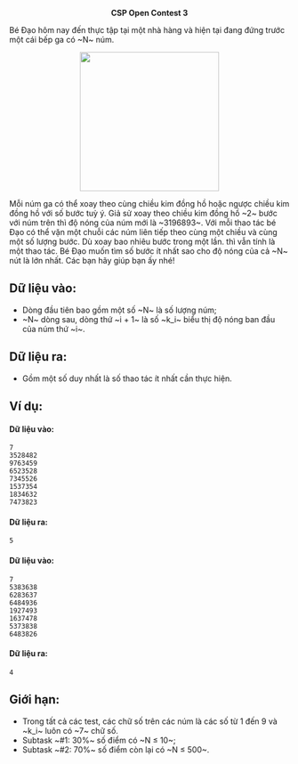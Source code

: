 **<center>CSP Open Contest 3</center>**

Bé Đạo hôm nay đến thực tập tại một nhà hàng và hiện tại đang đứng trước một cái bếp ga có ~N~ núm.
<center><img src="/images/problems/1320/STOVE.png" width="250px" /></center>

Mỗi núm ga có thể xoay theo cùng chiều kim đồng hồ hoặc ngược chiều kim đồng hồ với số bước tuỳ ý. Giả sử xoay theo chiều kim đồng hồ ~2~ bước với núm trên thì độ nóng của núm mới là ~3196893~. Với mỗi thao tác bé Đạo có thể vặn một chuỗi các núm liên tiếp theo cùng một chiều và cùng một số lượng bước. Dù xoay bao nhiêu bước trong một lần. thì vẫn tính là một thao tác. Bé Đạo muốn tìm số bước ít nhất sao cho độ nóng của cả ~N~ nút là lớn nhất. Các bạn hãy giúp bạn ấy nhé!

## Dữ liệu vào:
- Dòng đầu tiên bao gồm một số ~N~ là số lượng núm;
- ~N~ dòng sau, dòng thứ ~i + 1~ là số ~k_i~ biểu thị độ nóng ban đầu của núm thứ ~i~.

## Dữ liệu ra:
- Gồm một số duy nhất là số thao tác ít nhất cần thực hiện.

## Ví dụ:
#### Dữ liệu vào:
```
7
3528482
9763459
6523528
7345526
1537354
1834632
7473823
```

#### Dữ liệu ra:
```
5
```

#### Dữ liệu vào:
```
7
5383638
6283637
6484936
1927493
1637478
5373838
6483826
```

#### Dữ liệu ra:
```
4
```

## Giới hạn:
- Trong tất cả các test, các chữ số trên các núm là các số từ 1 đến 9 và ~k_i~ luôn có ~7~ chữ số.
- Subtask ~\#1: 30\%~ số điểm có ~N ≤ 10~;
- Subtask ~\#2: 70\%~ số điểm còn lại có ~N ≤ 500~.